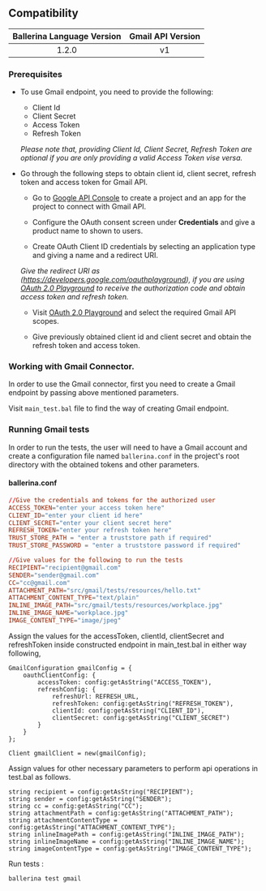 ## Compatibility

| Ballerina Language Version | Gmail API Version |  
|:--------------------------:|:-----------------:|
| 1.2.0                    |        v1         |

### Prerequisites

* To use Gmail endpoint, you need to provide the following:
    * Client Id
    * Client Secret
    * Access Token
    * Refresh Token
    
    *Please note that, providing Client Id, Client Secret, Refresh Token are optional if you are only providing a
valid Access Token vise versa.*

* Go through the following steps to obtain client id, client secret, refresh token and access token for Gmail API.
    *   Go to [Google API Console](https://console.developers.google.com) to create a project and an app for the project to connect with Gmail API.
    
    *   Configure the OAuth consent screen under **Credentials** and give a product name to shown to users.
    
    *   Create OAuth Client ID credentials by selecting an application type and giving a name and a redirect URI.

    *Give the redirect URI as (https://developers.google.com/oauthplayground), if you are using [OAuth 2.0 Playground](https://developers.google.com/oauthplayground) to
    receive the authorization code and obtain access token and refresh token.*

    *   Visit [OAuth 2.0 Playground](https://developers.google.com/oauthplayground) and select the required Gmail API scopes.

    *   Give previously obtained client id and client secret and obtain the refresh token and access token.

    
### Working with Gmail Connector.

In order to use the Gmail connector, first you need to create a Gmail endpoint by passing above mentioned parameters.

Visit `main_test.bal` file to find the way of creating Gmail endpoint.

### Running Gmail tests
In order to run the tests, the user will need to have a Gmail account and create a configuration file named `ballerina.conf` in the project's root directory with the obtained tokens and other parameters.

#### ballerina.conf
```ballerina.conf
//Give the credentials and tokens for the authorized user
ACCESS_TOKEN="enter your access token here"
CLIENT_ID="enter your client id here"
CLIENT_SECRET="enter your client secret here"
REFRESH_TOKEN="enter your refresh token here"
TRUST_STORE_PATH = "enter a truststore path if required"
TRUST_STORE_PASSWORD = "enter a truststore password if required"

//Give values for the following to run the tests
RECIPIENT="recipient@gmail.com"
SENDER="sender@gmail.com"
CC="cc@gmail.com"
ATTACHMENT_PATH="src/gmail/tests/resources/hello.txt"
ATTACHMENT_CONTENT_TYPE="text/plain"
INLINE_IMAGE_PATH="src/gmail/tests/resources/workplace.jpg"
INLINE_IMAGE_NAME="workplace.jpg"
IMAGE_CONTENT_TYPE="image/jpeg"
```

Assign the values for the accessToken, clientId, clientSecret and refreshToken inside constructed endpoint in 
main_test.bal
in either way following,

```ballerina
GmailConfiguration gmailConfig = {
    oauthClientConfig: {
        accessToken: config:getAsString("ACCESS_TOKEN"),
        refreshConfig: {
            refreshUrl: REFRESH_URL,
            refreshToken: config:getAsString("REFRESH_TOKEN"),
            clientId: config:getAsString("CLIENT_ID"),
            clientSecret: config:getAsString("CLIENT_SECRET")
        }
    }
};

Client gmailClient = new(gmailConfig);
```

Assign values for other necessary parameters to perform api operations in test.bal as follows.
```ballerina
string recipient = config:getAsString("RECIPIENT"); 
string sender = config:getAsString("SENDER"); 
string cc = config:getAsString("CC"); 
string attachmentPath = config:getAsString("ATTACHMENT_PATH"); 
string attachmentContentType = config:getAsString("ATTACHMENT_CONTENT_TYPE"); 
string inlineImagePath = config:getAsString("INLINE_IMAGE_PATH"); 
string inlineImageName = config:getAsString("INLINE_IMAGE_NAME"); 
string imageContentType = config:getAsString("IMAGE_CONTENT_TYPE"); 
```
Run tests :

```
ballerina test gmail
```
